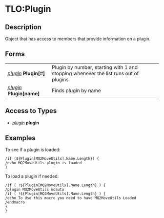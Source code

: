 # TLO:Plugin

## Description

Object that has access to members that provide information on a plugin.

## Forms

|  |  |
| :--- | :--- |
| [_plugin_](../data-types/datatype-plugin.md) **Plugin[**\#**]** | Plugin by number, starting with 1 and stopping whenever the list runs out of plugins. |
| [_plugin_](../data-types/datatype-plugin.md) **Plugin[**name**]** | Finds plugin by name |

## Access to Types

* [_plugin_](../data-types/datatype-plugin.md) **plugin**

## Examples

To see if a plugin is loaded:

`/if (${Plugin[MQ2MoveUtils].Name.Length}) {`  
`/echo MQ2MoveUtils plugin is loaded`  
`}`

To load a plugin if needed:

`/if ( !${Plugin[MQ2MoveUtils].Name.Length} ) {`  
`/plugin MQ2MoveUtils noauto`  
`/if ( !${Plugin[MQ2MoveUtils].Name.Length} ) {`  
`/echo To Use this macro you need to have MQ2MoveUtils Loaded`  
`/endmacro`  
`}`  
`}`

